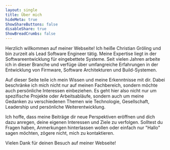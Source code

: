 ```yaml
---
layout: single
title: Über mich
hideMeta: true
ShowShareButtons: false
disableShare: true
ShowBreadCrumbs: false
---
```


Herzlich willkommen auf meiner Webseite! Ich heiße Christian Gröling und bin zurzeit als Lead Software Engineer tätig. Meine Expertise liegt in der Softwareentwicklung für eingebettete Systeme. Seit vielen Jahren arbeite ich in dieser Branche und verfüge über umfangreiche Erfahrungen in der Entwicklung von Firmware, Software Architekturen und Build-Systemen.

Auf dieser Seite teile ich mein Wissen und meine Erkenntnisse mit dir. Dabei beschränke ich mich nicht nur auf meinen Fachbereich, sondern möchte auch persönliche Interessen einbeziehen. Es geht hier also nicht nur um spezifische Projekte oder Arbeitsabläufe, sondern auch um meine Gedanken zu verschiedenen Themen wie Technologie, Gesellschaft, Leadership und persönliche Weiterentwicklung.

Ich hoffe, dass meine Beiträge dir neue Perspektiven eröffnen und dich dazu anregen, deine eigenen Interessen und Ziele zu verfolgen. Solltest du Fragen haben, Anmerkungen hinterlassen wollen oder einfach nur "Hallo" sagen möchten, zögere nicht, mich zu kontaktieren.

Vielen Dank für deinen Besuch auf meiner Webseite!
